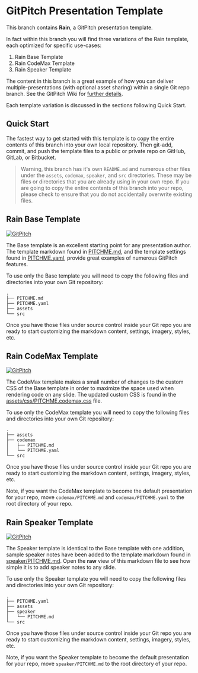 # GitPitch Presentation Template

This branch contains **Rain**, a GitPitch presentation template.

In fact within this branch you will find three variations of the
Rain template, each optimized for specific use-cases:

1. Rain Base Template
2. Rain CodeMax Template
3. Rain Speaker Template

The content in this branch is a great example of how you can deliver
multiple-presentations (with optional asset sharing) within a
single Git repo branch. See the GitPitch Wiki for [further details](https://github.com/gitpitch/gitpitch/wiki/Asset-Sharing).

Each template variation is discussed in the sections following Quick Start.

## Quick Start

The fastest way to get started with this template is to copy the
entire contents of this branch into your own local repository. Then
git-add, commit, and push the template files to a public or 
private repo on GitHub, GitLab, or Bitbucket.

> Warning, this branch has it's own `README.md` and numerous other files under the `assets`, `codemax`, `speaker`, and `src` directories. These may be files or directories that you are already using in your own repo.  If you are going to copy the entire contents of this branch into your repo, please check to ensure that you do not accidentally overwrite existing files.

## Rain Base Template

[![GitPitch](https://gitpitch.com/assets/badge.svg)](https://gitpitch.com/gitpitch/templates/rain)

The Base template is an excellent starting point for any 
presentation author. The template markdown found in
[PITCHME.md](PITCHME.md), and the template settings found
in [PITCHME.yaml](PITCHME.yaml), provide great examples of
numerous GitPitch features.

To use only the Base template you will need to copy the following
files and directories into your own Git repository:

```
.
├── PITCHME.md
├── PITCHME.yaml
├── assets
└── src
```

Once you have those files under source control inside your
Git repo you are ready to start customizing the markdown content,
settings, imagery, styles, etc.

## Rain CodeMax Template

[![GitPitch](https://gitpitch.com/assets/badge.svg)](https://gitpitch.com/gitpitch/templates/rain?p=codemax)

The CodeMax template makes a small number of changes to the
custom CSS of the Base template in order to maximize the space
used when rendering code on any slide. The updated custom CSS is found 
in the [assets/css/PITCHME.codemax.css](assets/css/PITCHME.codemax.css) file.

To use only the CodeMax template you will need to copy the following
files and directories into your own Git repository:


```
.
├── assets
├── codemax
│   ├── PITCHME.md
│   └── PITCHME.yaml
└── src
```

Once you have those files under source control inside your
Git repo you are ready to start customizing the markdown content,
settings, imagery, styles, etc.

Note, if you want the CodeMax template to become the 
default presentation for your repo, move `codemax/PITCHME.md`
and `codemax/PITCHME.yaml` to the root directory of your repo.

## Rain Speaker Template

[![GitPitch](https://gitpitch.com/assets/badge.svg)](https://gitpitch.com/gitpitch/templates/rain?p=speaker)

The Speaker template is identical to the Base template with
one addition, sample speaker notes have been added
to the template markdown found in [speaker/PITCHME.md](speaker/PITCHME.md).
Open the **raw** view of this markdown file to see how simple
it is to add speaker notes to any slide.

To use only the Speaker template you will need to copy the following
files and directories into your own Git repository:

```
.
├── PITCHME.yaml
├── assets
├── speaker
│   └── PITCHME.md
└── src
```

Once you have those files under source control inside your
Git repo you are ready to start customizing the markdown content,
settings, imagery, styles, etc.

Note, if you want the Speaker template to become the 
default presentation for your repo, move `speaker/PITCHME.md`
to the root directory of your repo.

